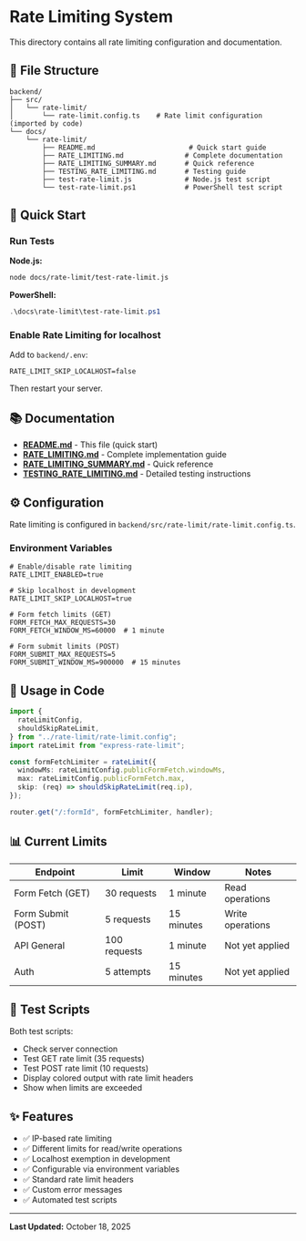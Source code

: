 # Rate Limiting System

This directory contains all rate limiting configuration and documentation.

## 📁 File Structure

```
backend/
├── src/
│   └── rate-limit/
│       └── rate-limit.config.ts    # Rate limit configuration (imported by code)
└── docs/
    └── rate-limit/
        ├── README.md                       # Quick start guide
        ├── RATE_LIMITING.md               # Complete documentation
        ├── RATE_LIMITING_SUMMARY.md       # Quick reference
        ├── TESTING_RATE_LIMITING.md       # Testing guide
        ├── test-rate-limit.js             # Node.js test script
        └── test-rate-limit.ps1            # PowerShell test script
```

## 🚀 Quick Start

### Run Tests

**Node.js:**

```bash
node docs/rate-limit/test-rate-limit.js
```

**PowerShell:**

```powershell
.\docs\rate-limit\test-rate-limit.ps1
```

### Enable Rate Limiting for localhost

Add to `backend/.env`:

```env
RATE_LIMIT_SKIP_LOCALHOST=false
```

Then restart your server.

## 📚 Documentation

- **[README.md](./README.md)** - This file (quick start)
- **[RATE_LIMITING.md](./RATE_LIMITING.md)** - Complete implementation guide
- **[RATE_LIMITING_SUMMARY.md](./RATE_LIMITING_SUMMARY.md)** - Quick reference
- **[TESTING_RATE_LIMITING.md](./TESTING_RATE_LIMITING.md)** - Detailed testing instructions

## ⚙️ Configuration

Rate limiting is configured in `backend/src/rate-limit/rate-limit.config.ts`.

### Environment Variables

```env
# Enable/disable rate limiting
RATE_LIMIT_ENABLED=true

# Skip localhost in development
RATE_LIMIT_SKIP_LOCALHOST=true

# Form fetch limits (GET)
FORM_FETCH_MAX_REQUESTS=30
FORM_FETCH_WINDOW_MS=60000  # 1 minute

# Form submit limits (POST)
FORM_SUBMIT_MAX_REQUESTS=5
FORM_SUBMIT_WINDOW_MS=900000  # 15 minutes
```

## 🔧 Usage in Code

```typescript
import {
  rateLimitConfig,
  shouldSkipRateLimit,
} from "../rate-limit/rate-limit.config";
import rateLimit from "express-rate-limit";

const formFetchLimiter = rateLimit({
  windowMs: rateLimitConfig.publicFormFetch.windowMs,
  max: rateLimitConfig.publicFormFetch.max,
  skip: (req) => shouldSkipRateLimit(req.ip),
});

router.get("/:formId", formFetchLimiter, handler);
```

## 📊 Current Limits

| Endpoint           | Limit        | Window     | Notes            |
| ------------------ | ------------ | ---------- | ---------------- |
| Form Fetch (GET)   | 30 requests  | 1 minute   | Read operations  |
| Form Submit (POST) | 5 requests   | 15 minutes | Write operations |
| API General        | 100 requests | 1 minute   | Not yet applied  |
| Auth               | 5 attempts   | 15 minutes | Not yet applied  |

## 🧪 Test Scripts

Both test scripts:

- Check server connection
- Test GET rate limit (35 requests)
- Test POST rate limit (10 requests)
- Display colored output with rate limit headers
- Show when limits are exceeded

## ✨ Features

- ✅ IP-based rate limiting
- ✅ Different limits for read/write operations
- ✅ Localhost exemption in development
- ✅ Configurable via environment variables
- ✅ Standard rate limit headers
- ✅ Custom error messages
- ✅ Automated test scripts

---

**Last Updated:** October 18, 2025
